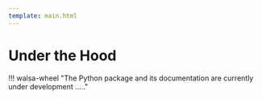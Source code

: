 ```yaml
---
template: main.html
---
```


# Under the Hood

!!! walsa-wheel "The Python package and its documentation are currently under development ....."
